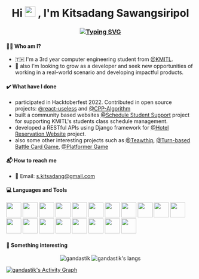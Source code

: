 <h1 align="center">Hi <img src="https://media.giphy.com/media/hvRJCLFzcasrR4ia7z/giphy.gif" width="28">
, I'm Kitsadang Sawangsiripol</h1>
<h3 align="center"><a href="https://git.io/typing-svg"><img src="https://readme-typing-svg.herokuapp.com?font=Fira+Code&duration=3000&pause=1000&color=F71A1A&width=540&lines=A+passionate+and+motivated+software+developer" alt="Typing SVG" /></a></h3>

#### 👨‍💻 Who am I?
- 🇹🇭 I'm a 3rd year computer engineering student from [@KMITL](https://www.kmitl.ac.th).
- 🙂 also I'm looking to grow as a developer and seek new opportunities of working in a real-world scenario and developing impactful products.

#### ✔️ What have I done
- participated in Hacktoberfest 2022. Contributed in open source projects: [@react-useless](https://github.com/narze/react-useless) and [@CPP-Algorithm](https://github.com/fsd30/CPP-Algorithms)
- built a community based websites [@Schedule Student Support](https://github.com/ExodiaZquad/SSS-Frontend) project for supporting KMITL's students class schedule management.
- developed a RESTful APIs using Django framework for [@Hotel Reservation Website](https://github.com/ExodiaZquad/Hotel-Backend) project.
- also some other interesting projects such as [@Teawthip](https://github.com/gandastik/TeawThip), [@Turn-based Battle Card Game](https://github.com/gandastik/CardGame),
[@Platformer Game](https://github.com/gandastik/InVaders)

#### 📬 How to reach me
- 💌 Email: s.kitsadang@gmail.com

#### 💻 Languages and Tools
<p>
<img src="https://cdn.jsdelivr.net/gh/devicons/devicon/icons/vim/vim-original.svg" height="40" width="40"/>
<img src="https://cdn.jsdelivr.net/gh/devicons/devicon/icons/react/react-original-wordmark.svg" height="40" width="40"/>
<img src="https://cdn.jsdelivr.net/gh/devicons/devicon/icons/javascript/javascript-original.svg" height="40" width="40" />
<img src="https://cdn.jsdelivr.net/gh/devicons/devicon/icons/typescript/typescript-original.svg" height="40" width="40" />
<img src="https://cdn.jsdelivr.net/gh/devicons/devicon/icons/html5/html5-original.svg" height="40" width="40"/>
<img src="https://cdn.jsdelivr.net/gh/devicons/devicon/icons/css3/css3-original.svg" height="40" width="40"/>
<img src="https://cdn.jsdelivr.net/gh/devicons/devicon/icons/tailwindcss/tailwindcss-plain.svg" height="40" width="40"/>
<img src="https://cdn.jsdelivr.net/gh/devicons/devicon/icons/c/c-original.svg" height="40" width="40"/>
<img src="https://cdn.jsdelivr.net/gh/devicons/devicon/icons/cplusplus/cplusplus-original.svg" height="40" width="40"/>
<img src="https://cdn.jsdelivr.net/gh/devicons/devicon/icons/csharp/csharp-original.svg" height="40" width="40"/>
<img src="https://cdn.jsdelivr.net/gh/devicons/devicon/icons/go/go-original.svg" height="40" width="40"/>
<img src="https://cdn.jsdelivr.net/gh/devicons/devicon/icons/java/java-original.svg" height="40" width="40"/>
<img src="https://cdn.jsdelivr.net/gh/devicons/devicon/icons/python/python-original.svg" height="40" width="40"/>
<img src="https://cdn.jsdelivr.net/gh/devicons/devicon/icons/nodejs/nodejs-original-wordmark.svg" height="40" width="40"/>
<img src="https://cdn.jsdelivr.net/gh/devicons/devicon/icons/heroku/heroku-plain.svg" height="40" width="40"/>
<img src="https://cdn.jsdelivr.net/gh/devicons/devicon/icons/mongodb/mongodb-original-wordmark.svg" height="40" width="40"/>
<img src="https://cdn.jsdelivr.net/gh/devicons/devicon/icons/git/git-original.svg" height="40" width="40"/>
<img src="https://cdn.jsdelivr.net/gh/devicons/devicon/icons/linux/linux-original.svg" height="40" width="40" />
<img src="https://cdn.jsdelivr.net/gh/devicons/devicon/icons/express/express-original.svg" height="40" width="40"/>
</p>

#### 👀 Something interesting
<p align="center">
<img src="https://github-readme-stats.vercel.app/api?username=gandastik&count_private=true&show_icons=true&theme=github_dark&hide_title=true&include_all_commits=true" alt="gandastik"/>
<img src="https://github-readme-stats.vercel.app/api/top-langs/?username=gandastik&layout=compact&langs_count=10&hide=Jupyter+Notebook,CMake&theme=github_dark" alt="gandastik's langs" />
</p>
<a href="https://github.com/ashutosh00710/github-readme-activity-graph"><img alt="gandastik's Activity Graph" src="https://denvercoder1-activity-graph.herokuapp.com/graph/?username=gandastik&bg_color=1F222E&color=F8D866&line=F85D7F&point=FFFFFF&hide_border=true" /></a>

